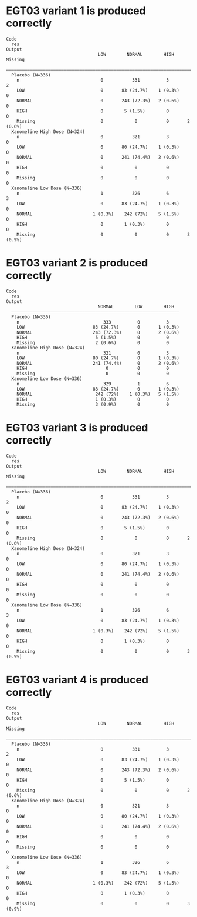 # EGT03 variant 1 is produced correctly

    Code
      res
    Output
                                       LOW        NORMAL        HIGH     Missing 
      ———————————————————————————————————————————————————————————————————————————
      Placebo (N=336)                                                            
        n                               0           331          3          2    
        LOW                             0       83 (24.7%)    1 (0.3%)      0    
        NORMAL                          0       243 (72.3%)   2 (0.6%)      0    
        HIGH                            0        5 (1.5%)        0          0    
        Missing                         0            0           0       2 (0.6%)
      Xanomeline High Dose (N=324)                                               
        n                               0           321          3          0    
        LOW                             0       80 (24.7%)    1 (0.3%)      0    
        NORMAL                          0       241 (74.4%)   2 (0.6%)      0    
        HIGH                            0            0           0          0    
        Missing                         0            0           0          0    
      Xanomeline Low Dose (N=336)                                                
        n                               1           326          6          3    
        LOW                             0       83 (24.7%)    1 (0.3%)      0    
        NORMAL                       1 (0.3%)    242 (72%)    5 (1.5%)      0    
        HIGH                            0        1 (0.3%)        0          0    
        Missing                         0            0           0       3 (0.9%)

# EGT03 variant 2 is produced correctly

    Code
      res
    Output
                                       NORMAL        LOW        HIGH  
      ————————————————————————————————————————————————————————————————
      Placebo (N=336)                                                 
        n                                333          0          3    
        LOW                          83 (24.7%)       0       1 (0.3%)
        NORMAL                       243 (72.3%)      0       2 (0.6%)
        HIGH                          5 (1.5%)        0          0    
        Missing                       2 (0.6%)        0          0    
      Xanomeline High Dose (N=324)                                    
        n                                321          0          3    
        LOW                          80 (24.7%)       0       1 (0.3%)
        NORMAL                       241 (74.4%)      0       2 (0.6%)
        HIGH                              0           0          0    
        Missing                           0           0          0    
      Xanomeline Low Dose (N=336)                                     
        n                                329          1          6    
        LOW                          83 (24.7%)       0       1 (0.3%)
        NORMAL                        242 (72%)    1 (0.3%)   5 (1.5%)
        HIGH                          1 (0.3%)        0          0    
        Missing                       3 (0.9%)        0          0    

# EGT03 variant 3 is produced correctly

    Code
      res
    Output
                                       LOW        NORMAL        HIGH     Missing 
      ———————————————————————————————————————————————————————————————————————————
      Placebo (N=336)                                                            
        n                               0           331          3          2    
        LOW                             0       83 (24.7%)    1 (0.3%)      0    
        NORMAL                          0       243 (72.3%)   2 (0.6%)      0    
        HIGH                            0        5 (1.5%)        0          0    
        Missing                         0            0           0       2 (0.6%)
      Xanomeline High Dose (N=324)                                               
        n                               0           321          3          0    
        LOW                             0       80 (24.7%)    1 (0.3%)      0    
        NORMAL                          0       241 (74.4%)   2 (0.6%)      0    
        HIGH                            0            0           0          0    
        Missing                         0            0           0          0    
      Xanomeline Low Dose (N=336)                                                
        n                               1           326          6          3    
        LOW                             0       83 (24.7%)    1 (0.3%)      0    
        NORMAL                       1 (0.3%)    242 (72%)    5 (1.5%)      0    
        HIGH                            0        1 (0.3%)        0          0    
        Missing                         0            0           0       3 (0.9%)

# EGT03 variant 4 is produced correctly

    Code
      res
    Output
                                       LOW        NORMAL        HIGH     Missing 
      ———————————————————————————————————————————————————————————————————————————
      Placebo (N=336)                                                            
        n                               0           331          3          2    
        LOW                             0       83 (24.7%)    1 (0.3%)      0    
        NORMAL                          0       243 (72.3%)   2 (0.6%)      0    
        HIGH                            0        5 (1.5%)        0          0    
        Missing                         0            0           0       2 (0.6%)
      Xanomeline High Dose (N=324)                                               
        n                               0           321          3          0    
        LOW                             0       80 (24.7%)    1 (0.3%)      0    
        NORMAL                          0       241 (74.4%)   2 (0.6%)      0    
        HIGH                            0            0           0          0    
        Missing                         0            0           0          0    
      Xanomeline Low Dose (N=336)                                                
        n                               1           326          6          3    
        LOW                             0       83 (24.7%)    1 (0.3%)      0    
        NORMAL                       1 (0.3%)    242 (72%)    5 (1.5%)      0    
        HIGH                            0        1 (0.3%)        0          0    
        Missing                         0            0           0       3 (0.9%)

